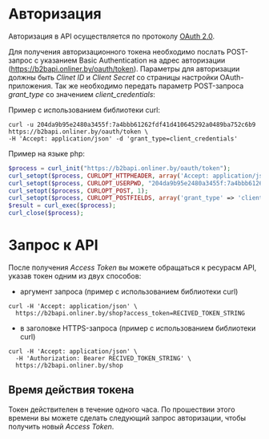# Авторизация
Авторизация в API осуществляется по протоколу [OAuth 2.0](http://oauth.net/2/).

Для получения авторизационного токена необходимо послать POST-запрос c указанием Basic Authentication на адрес авторизации (https://b2bapi.onliner.by/oauth/token). Параметры для авторизации должны быть _Clinet ID_ и _Client Secret_ со страницы настройки OAuth-приложения. 
Так же необходимо передать параметр POST-запроса _grant_type_ со значением _client_credentials_:

Пример с использованием библиотеки curl:
```
curl -u 204da9b95e2480a3455f:7a4bbb61262fdf41d410645292a0489ba752c6b9 https://b2bapi.onliner.by/oauth/token \
-H 'Accept: application/json' -d 'grant_type=client_credentials'
```
Пример на языке php:
```php
$process = curl_init("https://b2bapi.onliner.by/oauth/token");
curl_setopt($process, CURLOPT_HTTPHEADER, array('Accept: application/json'));
curl_setopt($process, CURLOPT_USERPWD, "204da9b95e2480a3455f:7a4bbb61262fdf41d410645292a0489ba752c6b9");
curl_setopt($process, CURLOPT_POST, 1);
curl_setopt($process, CURLOPT_POSTFIELDS, array('grant_type' => 'client_credentials'));
$result = curl_exec($process);
curl_close($process);
```
# Запрос к API
После получения _Access Token_ вы можете обращаться к ресурасм API, указав токен одним из двух способов:

- аргумент запроса (пример с использованием библиотеки curl)
```
curl -H 'Accept: application/json' \
  https://b2bapi.onliner.by/shop?access_token=RECIVED_TOKEN_STRING
```

- в заголовке HTTPS-запроса (пример с использованием библиотеки curl)
```
curl -H 'Accept: application/json' \
  -H 'Authorization: Bearer RECIVED_TOKEN_STRING' \
  https://b2bapi.onliner.by/shop
```

## Время действия токена
Токен действителен в течение одного часа. По прошествии этого времени вы можете сделать следующий запрос авторизации, чтобы получить новый _Access Token_.
